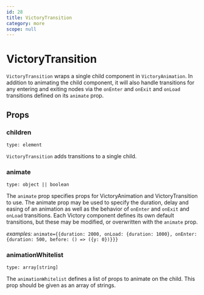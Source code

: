 ```yaml
---
id: 28
title: VictoryTransition
category: more
scope: null
---
```

# VictoryTransition

`VictoryTransition` wraps a single child component in `VictoryAnimation`. In addition to animating the child component, it will also handle transitions for any entering and exiting nodes via the `onEnter` and `onExit` and `onLoad` transitions defined on its `animate` prop.

## Props

### children

`type: element`

`VictoryTransition` adds transitions to a single child.

### animate

`type: object || boolean`

The `animate` prop specifies props for VictoryAnimation and VictoryTransition to use. The animate prop may be used to specify the duration, delay and easing of an animation as well as the behavior of `onEnter` and `onExit` and `onLoad` transitions. Each Victory component defines its own default transitions, but these may be modified, or overwritten with the `animate` prop.

*examples:* `animate={{duration: 2000, onLoad: {duration: 1000}, onEnter: {duration: 500, before: () => ({y: 0})}}}`

### animationWhitelist

`type: array[string]`

The `animationWhitelist` defines a list of props to animate on the child. This prop should be given as an array of strings.
